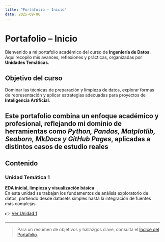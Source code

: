 ```yaml
---
title: "Portafolio – Inicio"
date: 2025-09-06
---
```


# Portafolio – Inicio

Bienvenido a mi portafolio académico del curso de **Ingeniería de Datos**.  
Aquí recopilo mis avances, reflexiones y prácticas, organizadas por **Unidades Temáticas**.

## Objetivo del curso
Dominar las técnicas de preparación y limpieza de datos, explorar formas de representación y aplicar estrategias adecuadas para proyectos de **Inteligencia Artificial**.

Este portafolio combina un enfoque académico y profesional, reflejando mi dominio de herramientas como *Python, Pandas, Matplotlib, Seaborn, MkDocs y GitHub Pages*, aplicadas a distintos casos de estudio reales
---

## Contenido

### Unidad Temática 1

**EDA inicial, limpieza y visualización básica**  
En esta unidad se trabajan los fundamentos de análisis exploratorio de datos, partiendo desde datasets simples hasta la integración de fuentes más complejas.  

👉 [Ver Unidad 1](UT1/main.md)

---

> Para un resumen de objetivos y hallazgos clave, consultá el [Índice del Portafolio](portfolio/index.md).
